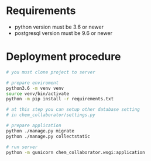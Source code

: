 # Requirements

- python version must be 3.6 or newer
- postgresql version must be 9.6 or newer

# Deployment procedure

```bash
# you must clone project to server

# prepare enviroment
python3.6 -m venv venv
source venv/bin/activate
python -m pip install -r requirements.txt

# at this step you can setup other database setting
# in chem_collaborator/settings.py

# prepare application
python ./manage.py migrate
python ./manage.py collectstatic

# run server
python -m gunicorn chem_collaborator.wsgi:application
```

